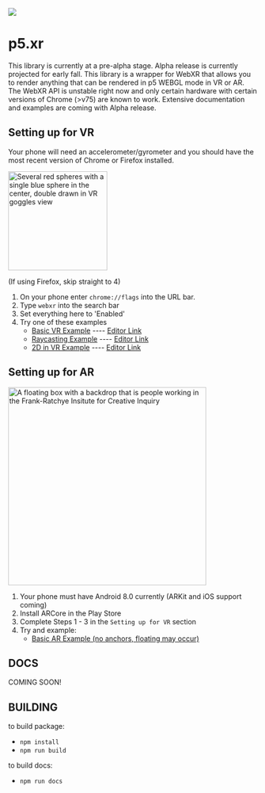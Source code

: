 ![](https://github.com/stalgiag/p5.xr/.github/workflows/primary-testing.yaml/badge.svg)

# p5.xr
This library is currently at a pre-alpha stage. Alpha release is currently projected for early fall. This library is a wrapper for WebXR that allows you to render anything that can be rendered in p5 WEBGL mode in VR or AR. The WebXR API is unstable right now and only certain hardware with certain versions of Chrome (>v75) are known to work. Extensive documentation and examples are coming with Alpha release.

## Setting up for VR
Your phone will need an accelerometer/gyrometer and you should have the most recent version of Chrome or Firefox installed.

<img src = 'https://user-images.githubusercontent.com/10382506/63109079-54a98800-bf56-11e9-8c17-341817f7489c.jpg' alt = 'Several red spheres with a single blue sphere in the center, double drawn in VR goggles view' height = '200' />

(If using Firefox, skip straight to 4)
1. On your phone enter `chrome://flags` into the URL bar.
2. Type `webxr` into the search bar
3. Set everything here to 'Enabled'
4. Try one of these examples
    - [Basic VR Example](https://editor.p5js.org/stalgiag/present/7RUbTWiOg) ---- [Editor Link](https://editor.p5js.org/stalgiag/sketches/7RUbTWiOg)
    - [Raycasting Example](https://editor.p5js.org/stalgiag/present/xijXG0FOc) ---- [Editor Link](https://editor.p5js.org/stalgiag/sketches/xijXG0FOc)
    - [2D in VR Example](https://editor.p5js.org/stalgiag/present/TOBzS6UP1) ---- [Editor Link](https://editor.p5js.org/stalgiag/sketches/TOBzS6UP1)
    
## Setting up for AR

<img src = 'https://user-images.githubusercontent.com/10382506/63109012-2fb51500-bf56-11e9-9f81-d74d14845b9c.jpg' alt = 'A floating box with a backdrop that is people working in the Frank-Ratchye Insitute for Creative Inquiry' height = '400' />


1. Your phone must have Android 8.0 currently (ARKit and iOS support coming)
2. Install ARCore in the Play Store
3. Complete Steps 1 - 3 in the `Setting up for VR` section
4. Try and example:
    - [Basic AR Example (no anchors, floating may occur)](https://editor.p5js.org/stalgiag/present/1wzwzI2uG)
    
## DOCS

COMING SOON!

## BUILDING

to build package:
- `npm install`
- `npm run build`

to build docs:
- `npm run docs`
